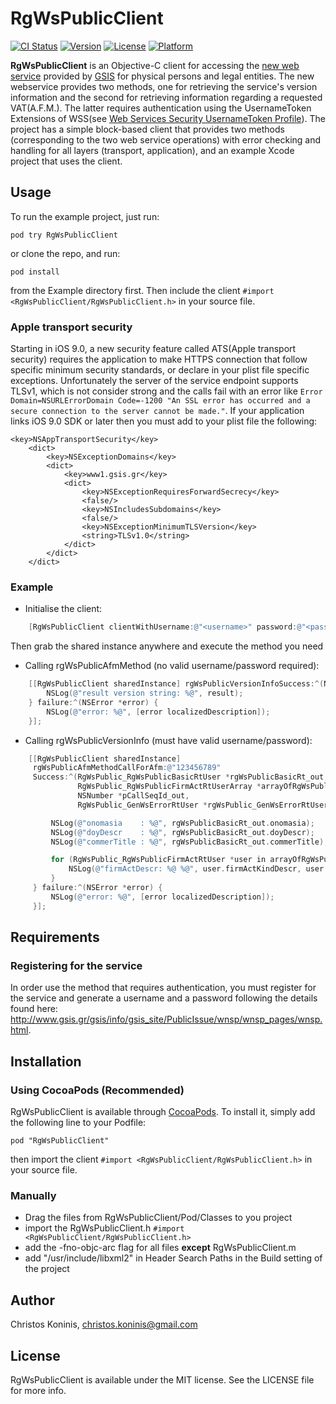# RgWsPublicClient

[![CI Status](http://img.shields.io/travis/csknns/RgWsPublicClient.svg?style=flat)](https://travis-ci.org/csknns/RgWsPublicClient)
[![Version](https://img.shields.io/cocoapods/v/RgWsPublicClient.svg?style=flat)](http://cocoadocs.org/docsets/RgWsPublicClient)
[![License](https://img.shields.io/cocoapods/l/RgWsPublicClient.svg?style=flat)](http://cocoadocs.org/docsets/RgWsPublicClient)
[![Platform](https://img.shields.io/cocoapods/p/RgWsPublicClient.svg?style=flat)](http://cocoadocs.org/docsets/RgWsPublicClient)

**RgWsPublicClient** is an Objective-C client for accessing the [new web service](http://www.gsis.gr/gsis/info/gsis_site/PublicIssue/wnsp/wnsp_pages/wnsp.html) provided by [GSIS](http://www.gsis.gr/gsis/info/gsis_site/PublicIssue/wnsp/wnsp_pages/wnsp.html) for physical persons and legal entities. The new webservice provides two methods, one for retrieving the service's version information and the second for retrieving information regarding a requested VAT(A.F.M.). The latter requires authentication using the UsernameToken Extensions of WSS(see [Web Services Security UsernameToken Profile](http://docs.oasis-open.org/wss/v1.1/wss-v1.1-spec-pr-UsernameTokenProfile-01.htm)). The project has a simple block-based client that provides two methods (corresponding to the two web service operations) with error checking and handling for all layers (transport, application), and an example Xcode project that uses the client.

## Usage

To run the example project, just run:

    pod try RgWsPublicClient

or clone the repo, and run:

    pod install

from the Example directory first. Then include the client `#import <RgWsPublicClient/RgWsPublicClient.h>` in your source file.

### Apple transport security

Starting in iOS 9.0, a new security feature called ATS(Apple transport security) requires the application to make HTTPS connection that follow specific minimum security standards, or declare in your plist file specific exceptions. Unfortunately the server of the service endpoint supports TLSv1, which is not consider strong and the calls fail with an error like `Error Domain=NSURLErrorDomain Code=-1200 "An SSL error has occurred and a secure connection to the server cannot be made."`. If your application links iOS 9.0 SDK or later then you must add to your plist file the following:

```
<key>NSAppTransportSecurity</key>
    <dict>
        <key>NSExceptionDomains</key>
        <dict>
            <key>www1.gsis.gr</key>
            <dict>
                <key>NSExceptionRequiresForwardSecrecy</key>
                <false/>
                <key>NSIncludesSubdomains</key>
                <false/>
                <key>NSExceptionMinimumTLSVersion</key>
                <string>TLSv1.0</string>
            </dict>
        </dict>
    </dict>
```

### Example

* Initialise the client:

```objectivec
    [RgWsPublicClient clientWithUsername:@"<username>" password:@"<password>"];
```

Then grab the shared instance anywhere and execute the method you need

* Calling rgWsPublicAfmMethod (no valid username/password required):

```objectivec
    [[RgWsPublicClient sharedInstance] rgWsPublicVersionInfoSuccess:^(NSString *result) {
        NSLog(@"result version string: %@", result);
    } failure:^(NSError *error) {
        NSLog(@"error: %@", [error localizedDescription]);
    }];
```
* Calling rgWsPublicVersionInfo (must have valid username/password):

```objectivec
    [[RgWsPublicClient sharedInstance]
     rgWsPublicAfmMethodCallForAfm:@"123456789"
     Success:^(RgWsPublic_RgWsPublicBasicRtUser *rgWsPublicBasicRt_out,
               RgWsPublic_RgWsPublicFirmActRtUserArray *arrayOfRgWsPublicFirmActRt_out,
               NSNumber *pCallSeqId_out,
               RgWsPublic_GenWsErrorRtUser *rgWsPublic_GenWsErrorRtUser) {

         NSLog(@"onomasia    : %@", rgWsPublicBasicRt_out.onomasia);
         NSLog(@"doyDescr    : %@", rgWsPublicBasicRt_out.doyDescr);
         NSLog(@"commerTitle : %@", rgWsPublicBasicRt_out.commerTitle);

         for (RgWsPublic_RgWsPublicFirmActRtUser *user in arrayOfRgWsPublicFirmActRt_out.RgWsPublicFirmActRtUser) {
             NSLog(@"firmActDescr: %@ %@", user.firmActKindDescr, user.firmActDescr);
         }
     } failure:^(NSError *error) {
         NSLog(@"error: %@", [error localizedDescription]);
     }];
```

## Requirements

### Registering for the service

In order use the method that requires authentication, you must register for the service and generate a username and a password following the details found here: <http://www.gsis.gr/gsis/info/gsis_site/PublicIssue/wnsp/wnsp_pages/wnsp.html>.

## Installation

### Using CocoaPods (Recommended)

RgWsPublicClient is available through [CocoaPods](http://cocoapods.org). To install it, simply add the following line to your Podfile:

    pod "RgWsPublicClient"

then import the client `#import <RgWsPublicClient/RgWsPublicClient.h>` in your source file.

### Manually
* Drag the files from RgWsPublicClient/Pod/Classes to you project
* import the RgWsPublicClient.h `#import <RgWsPublicClient/RgWsPublicClient.h>`
* add the -fno-objc-arc flag for all files **except** RgWsPublicClient.m
* add "/usr/include/libxml2" in Header Search Paths in the Build setting of the project

## Author

Christos Koninis, christos.koninis@gmail.com

## License

RgWsPublicClient is available under the MIT license. See the LICENSE file for more info.
